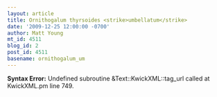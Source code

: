 ```yaml
---
layout: article
title: Ornithogalum thyrsoides <strike>umbellatum</strike>
date: '2009-12-25 12:00:00 -0700'
author: Matt Young
mt_id: 4511
blog_id: 2
post_id: 4511
basename: ornithogalum_um
---
```

<p><strong>Syntax Error:</strong> Undefined subroutine &Text::KwickXML::tag_url called at KwickXML.pm line 749.
</p>
